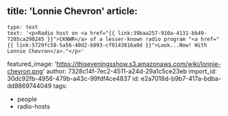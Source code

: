 title: 'Lonnie Chevron'
article:
  -
    type: text
    text: '<p>Radio host on <a href="{{ link:39baa257-910a-4131-bb49-7205ca290245 }}">CKNWR</a> of a lesser-known radio program "<a href="{{ link:5729fc58-5a56-40d2-b893-cf0143816a0d }}">Look...Now! With Lonnie Chevron</a>."</p>'
featured_image: 'https://thiseveningsshow.s3.amazonaws.com/wiki/lonnie-chevron.png'
author: 7328c14f-7ec2-4511-a24d-29a1c5ce23eb
import_id: 30dc92fb-4956-479b-a43c-99fdf4ce4837
id: e2a7018d-b9b7-417a-bdba-dd8869744049
tags:
  - people
  - radio-hosts
